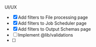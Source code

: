 UI/UX
- [x] Add filters to File processing page
- [x] Add filters to Job Scheduler page
- [x] Add filters to Output Schemas page
- [ ] Implement @lib/validations
- [ ] 